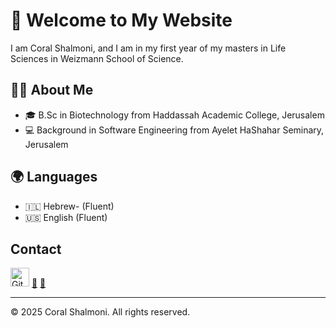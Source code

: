 <head>
  <link rel="stylesheet" type="text/css" href="assets/css/style.css">
</head>

# 🌸 Welcome to My Website
I am Coral Shalmoni, and I am in my first year of my masters in Life Sciences in Weizmann School of Science.

## 👩‍🔬 About Me 
* 🎓 B.Sc in Biotechnology from Haddassah Academic College, Jerusalem
* 💻 Background in Software Engineering from Ayelet HaShahar Seminary, Jerusalem

## 🌍 Languages
* 🇮🇱 Hebrew- (Fluent)
* 🇺🇸 English (Fluent)

## Contact
[<img src="https://github.githubassets.com/images/modules/logos_page/GitHub-Mark.png" alt="GitHub" width="30">](https://github.com/CoralShalmoni)
[📝]([https://github.com/CoralShalmoni/CoralShalmoni.github.io/edit/main/README.md](https://github.com/CoralShalmoni/python-course-assignments))
[📧](mailto:coralshalmoni@gmail.com)

---

<footer>
  &copy; 2025 Coral Shalmoni. All rights reserved.
</footer>
